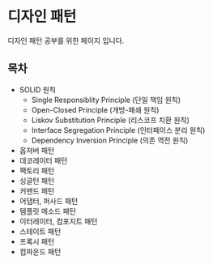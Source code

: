 # 디자인 패턴
디자인 패턴 공부를 위한 페이지 입니다.

## 목차
- SOLID 원칙
  - Single Responsiblity Principle (단일 책임 원칙)
  - Open-Closed Principle (개방-패쇄 원칙)
  - Liskov Substitution Principle (리스코프 치환 원칙)
  - Interface Segregation Principle (인터페이스 분리 원칙)
  - Dependency Inversion Principle (의존 역전 원칙)
- 옵저버 패턴
- 데코레이터 패턴
- 팩토리 패턴
- 싱글턴 패턴
- 커맨드 패턴
- 어댑터, 퍼사드 패턴
- 템플릿 메소드 패턴
- 이터레이터, 컴포지트 패턴
- 스테이트 패턴
- 프록시 패턴
- 컴파운드 패턴
